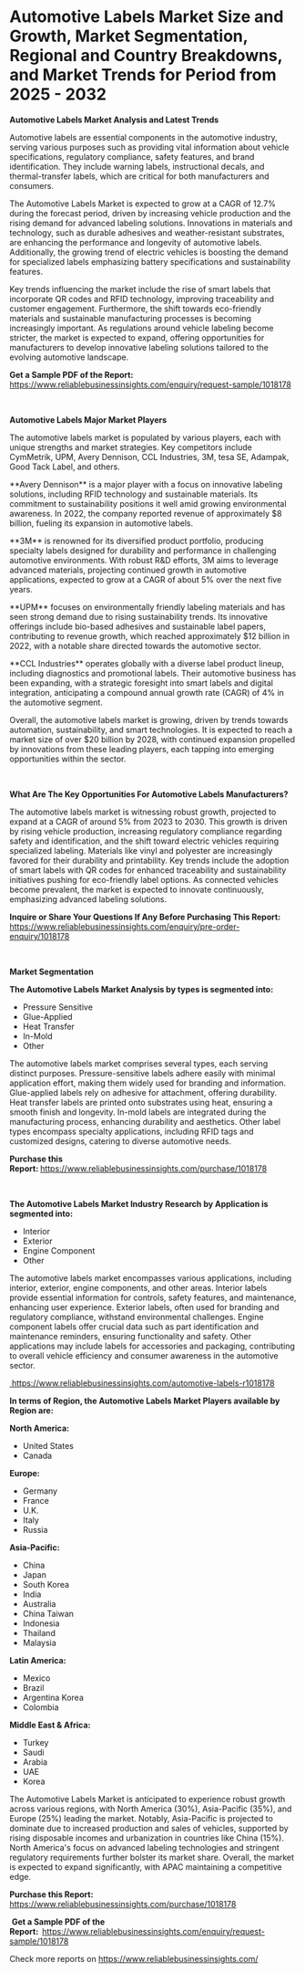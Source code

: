 <p><h1>Automotive Labels Market Size and Growth, Market Segmentation, Regional and Country Breakdowns, and Market Trends for Period from 2025 -  2032</h1></p><p><strong>Automotive Labels Market Analysis and Latest Trends</strong></p>
<p><p>Automotive labels are essential components in the automotive industry, serving various purposes such as providing vital information about vehicle specifications, regulatory compliance, safety features, and brand identification. They include warning labels, instructional decals, and thermal-transfer labels, which are critical for both manufacturers and consumers.</p><p>The Automotive Labels Market is expected to grow at a CAGR of 12.7% during the forecast period, driven by increasing vehicle production and the rising demand for advanced labeling solutions. Innovations in materials and technology, such as durable adhesives and weather-resistant substrates, are enhancing the performance and longevity of automotive labels. Additionally, the growing trend of electric vehicles is boosting the demand for specialized labels emphasizing battery specifications and sustainability features.</p><p>Key trends influencing the market include the rise of smart labels that incorporate QR codes and RFID technology, improving traceability and customer engagement. Furthermore, the shift towards eco-friendly materials and sustainable manufacturing processes is becoming increasingly important. As regulations around vehicle labeling become stricter, the market is expected to expand, offering opportunities for manufacturers to develop innovative labeling solutions tailored to the evolving automotive landscape.</p></p>
<p><strong>Get a Sample PDF of the Report:&nbsp;</strong> <a href="https://www.reliablebusinessinsights.com/enquiry/request-sample/1018178?utm_campaign=3385&utm_medium=2&utm_source=Github&utm_content=ia&utm_term=02042025&utm_id=automotive-labels">https://www.reliablebusinessinsights.com/enquiry/request-sample/1018178</a></p>
<p>&nbsp;</p>
<p><strong>Automotive Labels Major Market Players</strong></p>
<p><p>The automotive labels market is populated by various players, each with unique strengths and market strategies. Key competitors include CymMetrik, UPM, Avery Dennison, CCL Industries, 3M, tesa SE, Adampak, Good Tack Label, and others.</p><p>**Avery Dennison** is a major player with a focus on innovative labeling solutions, including RFID technology and sustainable materials. Its commitment to sustainability positions it well amid growing environmental awareness. In 2022, the company reported revenue of approximately $8 billion, fueling its expansion in automotive labels.</p><p>**3M** is renowned for its diversified product portfolio, producing specialty labels designed for durability and performance in challenging automotive environments. With robust R&D efforts, 3M aims to leverage advanced materials, projecting continued growth in automotive applications, expected to grow at a CAGR of about 5% over the next five years.</p><p>**UPM** focuses on environmentally friendly labeling materials and has seen strong demand due to rising sustainability trends. Its innovative offerings include bio-based adhesives and sustainable label papers, contributing to revenue growth, which reached approximately $12 billion in 2022, with a notable share directed towards the automotive sector.</p><p>**CCL Industries** operates globally with a diverse label product lineup, including diagnostics and promotional labels. Their automotive business has been expanding, with a strategic foresight into smart labels and digital integration, anticipating a compound annual growth rate (CAGR) of 4% in the automotive segment.</p><p>Overall, the automotive labels market is growing, driven by trends towards automation, sustainability, and smart technologies. It is expected to reach a market size of over $20 billion by 2028, with continued expansion propelled by innovations from these leading players, each tapping into emerging opportunities within the sector.</p></p>
<p>&nbsp;</p>
<p><strong>What Are The Key Opportunities For Automotive Labels Manufacturers?</strong></p>
<p><p>The automotive labels market is witnessing robust growth, projected to expand at a CAGR of around 5% from 2023 to 2030. This growth is driven by rising vehicle production, increasing regulatory compliance regarding safety and identification, and the shift toward electric vehicles requiring specialized labeling. Materials like vinyl and polyester are increasingly favored for their durability and printability. Key trends include the adoption of smart labels with QR codes for enhanced traceability and sustainability initiatives pushing for eco-friendly label options. As connected vehicles become prevalent, the market is expected to innovate continuously, emphasizing advanced labeling solutions.</p></p>
<p><strong>Inquire or Share Your Questions If Any Before Purchasing This Report:</strong> <a href="https://www.reliablebusinessinsights.com/enquiry/pre-order-enquiry/1018178?utm_campaign=3385&utm_medium=2&utm_source=Github&utm_content=ia&utm_term=02042025&utm_id=automotive-labels">https://www.reliablebusinessinsights.com/enquiry/pre-order-enquiry/1018178</a></p>
<p>&nbsp;</p>
<p><strong>Market Segmentation</strong></p>
<p><strong>The Automotive Labels Market Analysis by types is segmented into:</strong></p>
<p><ul><li>Pressure Sensitive</li><li>Glue-Applied</li><li>Heat Transfer</li><li>In-Mold</li><li>Other</li></ul></p>
<p><p>The automotive labels market comprises several types, each serving distinct purposes. Pressure-sensitive labels adhere easily with minimal application effort, making them widely used for branding and information. Glue-applied labels rely on adhesive for attachment, offering durability. Heat transfer labels are printed onto substrates using heat, ensuring a smooth finish and longevity. In-mold labels are integrated during the manufacturing process, enhancing durability and aesthetics. Other label types encompass specialty applications, including RFID tags and customized designs, catering to diverse automotive needs.</p></p>
<p><strong>Purchase this Report:&nbsp;</strong><a href="https://www.reliablebusinessinsights.com/purchase/1018178?utm_campaign=3385&utm_medium=2&utm_source=Github&utm_content=ia&utm_term=02042025&utm_id=automotive-labels">https://www.reliablebusinessinsights.com/purchase/1018178</a></p>
<p>&nbsp;</p>
<p><strong>The Automotive Labels Market Industry Research by Application is segmented into:</strong></p>
<p><ul><li>Interior</li><li>Exterior</li><li>Engine Component</li><li>Other</li></ul></p>
<p><p>The automotive labels market encompasses various applications, including interior, exterior, engine components, and other areas. Interior labels provide essential information for controls, safety features, and maintenance, enhancing user experience. Exterior labels, often used for branding and regulatory compliance, withstand environmental challenges. Engine component labels offer crucial data such as part identification and maintenance reminders, ensuring functionality and safety. Other applications may include labels for accessories and packaging, contributing to overall vehicle efficiency and consumer awareness in the automotive sector.</p></p>
<p><a href="https://www.reliablebusinessinsights.com/automotive-labels-r1018178?utm_campaign=3385&utm_medium=2&utm_source=Github&utm_content=ia&utm_term=02042025&utm_id=automotive-labels">&nbsp;https://www.reliablebusinessinsights.com/automotive-labels-r1018178</a></p>
<p><strong>In terms of Region, the Automotive Labels Market Players available by Region are:</strong></p>
<p>
    <p> <strong> North America: </strong>
        <ul>
            <li>United States</li>
            <li>Canada</li>
        </ul>
        </p> 
    <p> <strong> Europe: </strong>
        <ul>
            <li>Germany</li>
            <li>France</li>
            <li>U.K.</li>
            <li>Italy</li>
            <li>Russia</li>
        </ul>
        </p> 
    <p> <strong> Asia-Pacific: </strong>
        <ul>
            <li>China</li>
            <li>Japan</li>
            <li>South Korea</li>
            <li>India</li>
            <li>Australia</li>
            <li>China Taiwan</li>
            <li>Indonesia</li>
            <li>Thailand</li>
            <li>Malaysia</li>
        </ul>
        </p> 
    <p> <strong> Latin America: </strong>
        <ul>
            <li>Mexico</li>
            <li>Brazil</li>
            <li>Argentina Korea</li>
            <li>Colombia</li>
        </ul>
        </p> 
    <p> <strong> Middle East & Africa: </strong>
        <ul>
            <li>Turkey</li>
            <li>Saudi</li>
            <li>Arabia</li>
            <li>UAE</li>
            <li>Korea</li>
        </ul>
    </p>
    </p>
<p><p>The Automotive Labels Market is anticipated to experience robust growth across various regions, with North America (30%), Asia-Pacific (35%), and Europe (25%) leading the market. Notably, Asia-Pacific is projected to dominate due to increased production and sales of vehicles, supported by rising disposable incomes and urbanization in countries like China (15%). North America's focus on advanced labeling technologies and stringent regulatory requirements further bolster its market share. Overall, the market is expected to expand significantly, with APAC maintaining a competitive edge.</p></p>
<p><strong>Purchase this Report: </strong><a href="https://www.reliablebusinessinsights.com/purchase/1018178?utm_campaign=3385&utm_medium=2&utm_source=Github&utm_content=ia&utm_term=02042025&utm_id=automotive-labels">https://www.reliablebusinessinsights.com/purchase/1018178</a></p>
<p>&nbsp;<strong>Get a Sample PDF of the Report:&nbsp;&nbsp;</strong><a href="https://www.reliablebusinessinsights.com/enquiry/request-sample/1018178?utm_campaign=3385&utm_medium=2&utm_source=Github&utm_content=ia&utm_term=02042025&utm_id=automotive-labels">https://www.reliablebusinessinsights.com/enquiry/request-sample/1018178</a></p>
<p><strong></strong></p>
<p>Check more reports on <a href="https://www.reliablebusinessinsights.com/?utm_campaign=3385&utm_medium=2&utm_source=Github&utm_content=ia&utm_term=02042025&utm_id=automotive-labels">https://www.reliablebusinessinsights.com/</a></p>